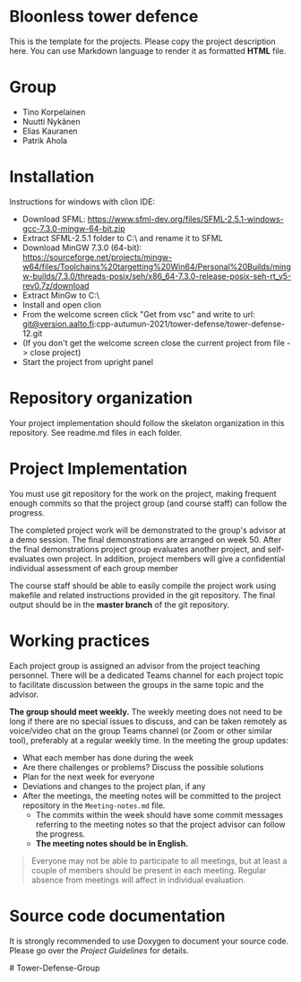 # Bloonless tower defence

This is the template for the projects. Please copy the project description here. 
You can use Markdown language to render it as formatted **HTML** file.

# Group
- Tino Korpelainen
- Nuutti Nykänen
- Elias Kauranen
- Patrik Ahola

# Installation

Instructions for windows with clion IDE:
- Download SFML: https://www.sfml-dev.org/files/SFML-2.5.1-windows-gcc-7.3.0-mingw-64-bit.zip
- Extract SFML-2.5.1 folder to C:\ and rename it to SFML
- Download MinGW 7.3.0 (64-bit): https://sourceforge.net/projects/mingw-w64/files/Toolchains%20targetting%20Win64/Personal%20Builds/mingw-builds/7.3.0/threads-posix/seh/x86_64-7.3.0-release-posix-seh-rt_v5-rev0.7z/download
- Extract MinGw to C:\
- Install and open clion
- From the welcome screen click "Get from vsc" and write to url: git@version.aalto.fi:cpp-autumun-2021/tower-defense/tower-defense-12.git
- (If you don't get the welcome screen close the current project from file -> close project)
- Start the project from upright panel

# Repository organization
Your project implementation should follow the skelaton organization in this repository.
See readme.md files in each folder.

# Project Implementation 
You must use git repository for the work on the project, making frequent enough commits so 
that the project group (and course staff) can follow the progress.

The completed project work will be demonstrated to the group's advisor at a demo session. 
The final demonstrations are arranged on week 50. After the final demonstrations project group 
evaluates another project, and self-evaluates own project. In addition, project members will 
give a confidential individual assessment of each group member

The course staff should be able to easily compile the project work using makefile and related 
instructions provided in the git repository. The final output should be in the **master branch** of the git repository.

# Working practices
Each project group is assigned an advisor from the project teaching personnel. 
There will be a dedicated Teams channel for each project topic to facilitate discussion between 
the groups in the same topic and the advisor. 

**The group should meet weekly.** The weekly meeting does not need to be long if there are no special issues 
to discuss, and can be taken remotely as voice/video chat on the group Teams channel (or Zoom or other similar tool), 
preferably at a regular weekly time. In the meeting the group updates:

- What each member has done during the week
- Are there challenges or problems? Discuss the possible solutions
- Plan for the next week for everyone
- Deviations and changes to the project plan, if any
- After the meetings, the meeting notes will be committed to the project repository in the `Meeting-notes.md` file. 
    * The commits within the week should have some commit messages referring to the meeting notes so 
      that the project advisor can follow the progress.  
    * **The meeting notes should be in English.**

> Everyone may not be able to participate to all meetings, but at least a couple of members should be present in each meeting. 
> Regular absence from meetings will affect in individual evaluation.

# Source code documentation
It is strongly recommended to use Doxygen to document your source code.
Please go over the *Project Guidelines* for details.

#   T o w e r - D e f e n s e - G r o u p  
 